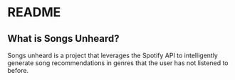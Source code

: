 # README

## What is Songs Unheard?

Songs unheard is a project that leverages the Spotify API to intelligently generate song recommendations in genres that the user has not listened to before.



